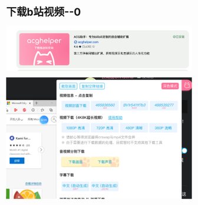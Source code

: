 # 下载b站视频--0

![image-20240130140508073](./images/image-20240130140508073.png)

![image-20240130140548087](./images/image-20240130140548087.png)